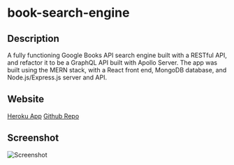 # book-search-engine

## Description
A fully functioning Google Books API search engine built with a RESTful API, and refactor it to be a GraphQL API built with Apollo Server. The app was built using the MERN stack, with a React front end, MongoDB database, and Node.js/Express.js server and API.

## Website
[Heroku App](https://stark-mesa-41185.herokuapp.com/)
[Github Repo](https://github.com/minha619/book-search-engine.git)

## Screenshot
![Screenshot](/client/public/screenshot.png)

